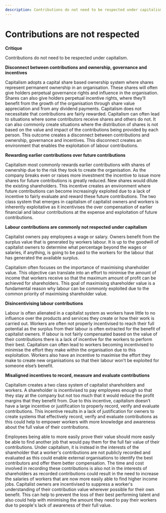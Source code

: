 ```yaml
---
description: Contributions do not need to be respected under capitalism.
---
```


# Contributions are not respected

**Critique**

Contributions do not need to be respected under capitalism.



**Disconnect between contributions and ownership, governance and incentives**

Capitalism adopts a capital share based ownership system where shares represent permanent ownership in an organisation. These shares will often give holders perpetual governance rights and influence in the organisation. Shares can also give holders perpetual incentive rights, where they’ll benefit from the growth of the organisation through share value appreciation and from any dividend payments. Capitalism does not necessitate that contributions are fairly rewarded. Capitalism can often lead to situations where some contributors receive shares and others do not. It can also commonly create situations where the distribution of shares is not based on the value and impact of the contributions being provided by each person. This outcome creates a disconnect between contributions and ownership, governance and incentives. This disconnect creates an environment that enables the exploitation of labour contributions.



**Rewarding earlier contributions over future contributions**

Capitalism most commonly rewards earlier contributions with shares of ownership due to the risk they took to create the organisation. As the company breaks even or raises more investment the incentive to issue more shares for future contributions is greatly reduced. New shares would dilute the existing shareholders. This incentive creates an environment where future contributions can become increasingly exploited due to a lack of incentive to fairly evaluate and reward these future contributions. The two class system that emerges in capitalism of capitalist owners and workers is inherently exploitative as it incentivises the over compensation of earlier financial and labour contributions at the expense and exploitation of future contributions.



**Labour contributions are commonly not respected under capitalism**

Capitalist owners pay employees a wage or salary. Owners benefit from the surplus value that is generated by workers labour. It is up to the goodwill of capitalist owners to determine what percentage beyond the wages or salaries, if anything, is going to be paid to the workers for the labour that has generated the available surplus.

Capitalism often focuses on the importance of maximising shareholder value. This objective can translate into an effort to minimise the amount of income that workers receive so that the maximum amount of profit can be achieved for shareholders. This goal of maximising shareholder value is a fundamental reason why labour can be commonly exploited due to the common priority of maximising shareholder value.



**Disincentivising labour contributions**

Labour is often alienated in a capitalist system as workers have little to no influence over the products and services they create or how their work is carried out. Workers are often not properly incentivised to reach their full potential as the surplus from their labour is often extracted for the benefit of capitalist owners. If labour is not fairly compensated based on the value of their contributions there is a lack of incentive for the workers to perform their best. Capitalism can often lead to workers becoming incentivised to minimise the effort they make within the organisation due to this exploitation. Workers also have an incentive to maximise the effort they make to create new organisations so that their labour won’t be exploited for someone else’s benefit.



**Misaligned incentives to record, measure and evaluate contributions**

Capitalism creates a two class system of capitalist shareholders and workers. A shareholder is incentivised to pay employees enough so that they stay at the company but not too much that it would reduce the profit margins that they benefit from. Due to this incentive, capitalism doesn’t have a large incentive or justification to properly record, verify and evaluate contributions. This incentive results in a lack of justification for owners to create systems that effectively record, verify and evaluate contributions as this could help to empower workers with more knowledge and awareness about the full value of their contributions.

Employees being able to more easily prove their value should more easily be able to find another job that would pay them for the full fair value of their contributions. Under capitalism, it is instead in the interests of the shareholder that a worker's contributions are not publicly recorded and evaluated as this could enable external organisations to identify the best contributors and offer them better compensation. The time and cost involved in recording these contributions is also not in the interests of shareholders as recorded contributions could result in the need to increase the salaries of workers that are now more easily able to find higher income jobs. Capitalist owners are incentivised to suppress a worker's understanding of their contribution value wherever possible for their own benefit. This can help to prevent the loss of their best performing talent and also could help with minimising the amount they need to pay their workers due to people's lack of awareness of their full value.
